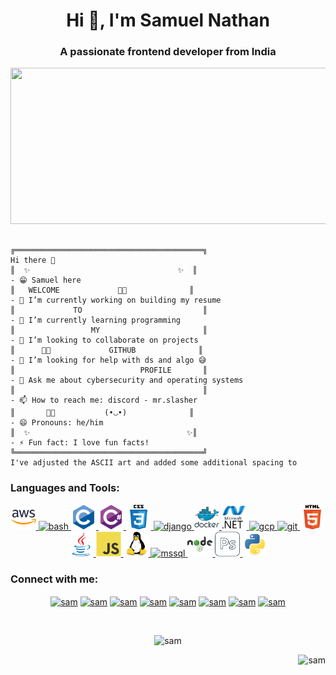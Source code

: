 <h1 align="center">Hi 👋, I'm Samuel Nathan</h1>
<h3 align="center">A passionate frontend developer from India</h3>
<img height = " 250" width="10000" src="https://user-images.githubusercontent.com/74038190/213910845-af37a709-8995-40d6-be59-724526e3c3d7.gif">

~~~
                                                                              ╔══════════════════════════════════════════╗
Hi there 👋                                                                   ║  ✨                                 ✨  ║
- 😁 Samuel here                                                              ║   WELCOME             🔹🔷              ║
- 🔭 I’m currently working on building my resume                              ║             TO                           ║
- 🌱 I’m currently learning programming                                       ║                 MY                       ║
- 👯 I’m looking to collaborate on projects                                   ║      🧑‍💻             GITHUB              ║
- 🤔 I’m looking for help with ds and algo 😅                                ║                            PROFILE       ║
- 💬 Ask me about cybersecurity and operating systems                         ║                                          ║
- 📫 How to reach me: discord - mr.slasher                                    ║       🔷🔹           (•◡•)              ║
- 😄 Pronouns: he/him                                                         ║  ✨                                   ✨║
- ⚡ Fun fact: I love fun facts!                                              ╚══════════════════════════════════════════╝
I've adjusted the ASCII art and added some additional spacing to

~~~



<h3 align="left">Languages and Tools:</h3>
<p align="center"> <a href="https://aws.amazon.com" target="_blank" rel="noreferrer"> <img src="https://raw.githubusercontent.com/devicons/devicon/master/icons/amazonwebservices/amazonwebservices-original-wordmark.svg" alt="aws" width="40" height="40"/> </a> <a href="https://www.gnu.org/software/bash/" target="_blank" rel="noreferrer"> <img src="https://www.vectorlogo.zone/logos/gnu_bash/gnu_bash-icon.svg" alt="bash" width="40" height="40"/> </a> <a href="https://www.cprogramming.com/" target="_blank" rel="noreferrer"> <img src="https://raw.githubusercontent.com/devicons/devicon/master/icons/c/c-original.svg" alt="c" width="40" height="40"/> </a> <a href="https://www.w3schools.com/cs/" target="_blank" rel="noreferrer"> <img src="https://raw.githubusercontent.com/devicons/devicon/master/icons/csharp/csharp-original.svg" alt="csharp" width="40" height="40"/> </a> <a href="https://www.w3schools.com/css/" target="_blank" rel="noreferrer"> <img src="https://raw.githubusercontent.com/devicons/devicon/master/icons/css3/css3-original-wordmark.svg" alt="css3" width="40" height="40"/> </a> <a href="https://www.djangoproject.com/" target="_blank" rel="noreferrer"> <img src="https://cdn.worldvectorlogo.com/logos/django.svg" alt="django" width="40" height="40"/> </a> <a href="https://www.docker.com/" target="_blank" rel="noreferrer"> <img src="https://raw.githubusercontent.com/devicons/devicon/master/icons/docker/docker-original-wordmark.svg" alt="docker" width="40" height="40"/> </a> <a href="https://dotnet.microsoft.com/" target="_blank" rel="noreferrer"> <img src="https://raw.githubusercontent.com/devicons/devicon/master/icons/dot-net/dot-net-original-wordmark.svg" alt="dotnet" width="40" height="40"/> </a> <a href="https://cloud.google.com" target="_blank" rel="noreferrer"> <img src="https://www.vectorlogo.zone/logos/google_cloud/google_cloud-icon.svg" alt="gcp" width="40" height="40"/> </a> <a href="https://git-scm.com/" target="_blank" rel="noreferrer"> <img src="https://www.vectorlogo.zone/logos/git-scm/git-scm-icon.svg" alt="git" width="40" height="40"/> </a> <a href="https://www.w3.org/html/" target="_blank" rel="noreferrer"> <img src="https://raw.githubusercontent.com/devicons/devicon/master/icons/html5/html5-original-wordmark.svg" alt="html5" width="40" height="40"/> </a> <a href="https://www.java.com" target="_blank" rel="noreferrer"> <img src="https://raw.githubusercontent.com/devicons/devicon/master/icons/java/java-original.svg" alt="java" width="40" height="40"/> </a> <a href="https://developer.mozilla.org/en-US/docs/Web/JavaScript" target="_blank" rel="noreferrer"> <img src="https://raw.githubusercontent.com/devicons/devicon/master/icons/javascript/javascript-original.svg" alt="javascript" width="40" height="40"/> </a> <a href="https://www.linux.org/" target="_blank" rel="noreferrer"> <img src="https://raw.githubusercontent.com/devicons/devicon/master/icons/linux/linux-original.svg" alt="linux" width="40" height="40"/> </a> <a href="https://www.microsoft.com/en-us/sql-server" target="_blank" rel="noreferrer"> <img src="https://www.svgrepo.com/show/303229/microsoft-sql-server-logo.svg" alt="mssql" width="40" height="40"/> </a> <a href="https://nodejs.org" target="_blank" rel="noreferrer"> <img src="https://raw.githubusercontent.com/devicons/devicon/master/icons/nodejs/nodejs-original-wordmark.svg" alt="nodejs" width="40" height="40"/> </a> <a href="https://www.photoshop.com/en" target="_blank" rel="noreferrer"> <img src="https://raw.githubusercontent.com/devicons/devicon/master/icons/photoshop/photoshop-line.svg" alt="photoshop" width="40" height="40"/> </a> <a href="https://www.python.org" target="_blank" rel="noreferrer"> <img src="https://raw.githubusercontent.com/devicons/devicon/master/icons/python/python-original.svg" alt="python" width="40" height="40"/> </a> </p>

<h3 align="left">Connect with me:</h3>
<p align="center">
<a href="https://codepen.io/sam" target="blank"><img align="center" src="https://raw.githubusercontent.com/rahuldkjain/github-profile-readme-generator/master/src/images/icons/Social/codepen.svg" alt="sam" height="30" width="40" /></a>
<a href="https://dev.to/sam" target="blank"><img align="center" src="https://raw.githubusercontent.com/rahuldkjain/github-profile-readme-generator/master/src/images/icons/Social/devto.svg" alt="sam" height="30" width="40" /></a>
<a href="https://twitter.com/sam" target="blank"><img align="center" src="https://raw.githubusercontent.com/rahuldkjain/github-profile-readme-generator/master/src/images/icons/Social/twitter.svg" alt="sam" height="30" width="40" /></a>
<a href="https://linkedin.com/in/sam" target="blank"><img align="center" src="https://raw.githubusercontent.com/rahuldkjain/github-profile-readme-generator/master/src/images/icons/Social/linked-in-alt.svg" alt="sam" height="30" width="40" /></a>
<a href="https://stackoverflow.com/users/sam" target="blank"><img align="center" src="https://raw.githubusercontent.com/rahuldkjain/github-profile-readme-generator/master/src/images/icons/Social/stack-overflow.svg" alt="sam" height="30" width="40" /></a>
<a href="https://codesandbox.com/sam" target="blank"><img align="center" src="https://raw.githubusercontent.com/rahuldkjain/github-profile-readme-generator/master/src/images/icons/Social/codesandbox.svg" alt="sam" height="30" width="40" /></a>
<a href="https://www.leetcode.com/sam" target="blank"><img align="center" src="https://raw.githubusercontent.com/rahuldkjain/github-profile-readme-generator/master/src/images/icons/Social/leet-code.svg" alt="sam" height="30" width="40" /></a>
<a href="https://discord.gg/sam" target="blank"><img align="center" src="https://raw.githubusercontent.com/rahuldkjain/github-profile-readme-generator/master/src/images/icons/Social/discord.svg" alt="sam" height="30" width="40" /></a>
</p>
<br>

<p align="center"> <img src="https://github-readme-stats-one-bice.vercel.app/api?username=Samuel-Amity&theme=dark&include_all_commits=true&show_icons=true&count_private=true&role=OWNER,ORGANIZATION_MEMBER,COLLABORATOR&include_orgs=true" alt="sam" /> </p>
<p align="right"> <img src="https://komarev.com/ghpvc/?username=sam&label=Profile%20views&color=0e75b6&style=flat" alt="sam" /> </p>

<!--<p><img align="left" src="https://github-readme-stats.vercel.app/api/top-langs?username=sam&show_icons=true&locale=en&layout=compact" alt="sam" /></p> -->

<!-- <p>&nbsp;<img align="center" src="https://github-readme-stats.vercel.app/api?username=sam&show_icons=true&locale=en" alt="sam" /></p>

<p><img align="center" src="https://github-readme-streak-stats.herokuapp.com/?user=sam&" alt="sam" /></p> -->
